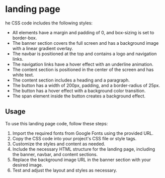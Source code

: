 # landing page
he CSS code includes the following styles:

- All elements have a margin and padding of 0, and box-sizing is set to border-box.
- The banner section covers the full screen and has a background image with a linear gradient overlay.
- The navbar is positioned at the top and contains a logo and navigation links.
- The navigation links have a hover effect with an underline animation.
- The content section is positioned in the center of the screen and has white text.
- The content section includes a heading and a paragraph.
- The button has a width of 200px, padding, and a border-radius of 25px.
- The button has a hover effect with a background color transition.
- The span element inside the button creates a background effect.

## Usage

To use this landing page code, follow these steps:

1. Import the required fonts from Google Fonts using the provided URL.
2. Copy the CSS code into your project's CSS file or style tags.
3. Customize the styles and content as needed.
4. Include the necessary HTML structure for the landing page, including the banner, navbar, and content sections.
5. Replace the background image URL in the banner section with your desired image.
6. Test and adjust the layout and styles as necessary.

